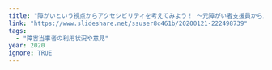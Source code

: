 ```yaml
---
title: "障がいという視点からアクセシビリティを考えてみよう！ ～元障がい者支援員からエンジニアになった僕が皆さんにお伝えできること～"
link: "https://www.slideshare.net/ssuser8c461b/20200121-222498739"
tags:
  - "障害当事者の利用状況や意見"
year: 2020
ignore: TRUE
---
```

